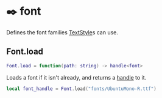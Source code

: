 # ✒️ font

Defines the font families [TextStyle](TextStyle.md)s can use.

## Font.load
```lua
Font.load = function(path: string) -> handle<font>
```
Loads a font if it isn't already, and returns a [handle](types/Handle.md) to it.

```lua
local font_handle = Font.load("fonts/UbuntuMono-R.ttf")
```